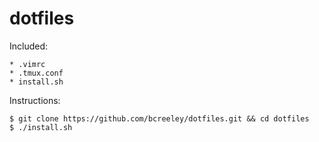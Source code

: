 # dotfiles

Included:

    * .vimrc
    * .tmux.conf
    * install.sh
    
Instructions:

    $ git clone https://github.com/bcreeley/dotfiles.git && cd dotfiles
    $ ./install.sh
    
